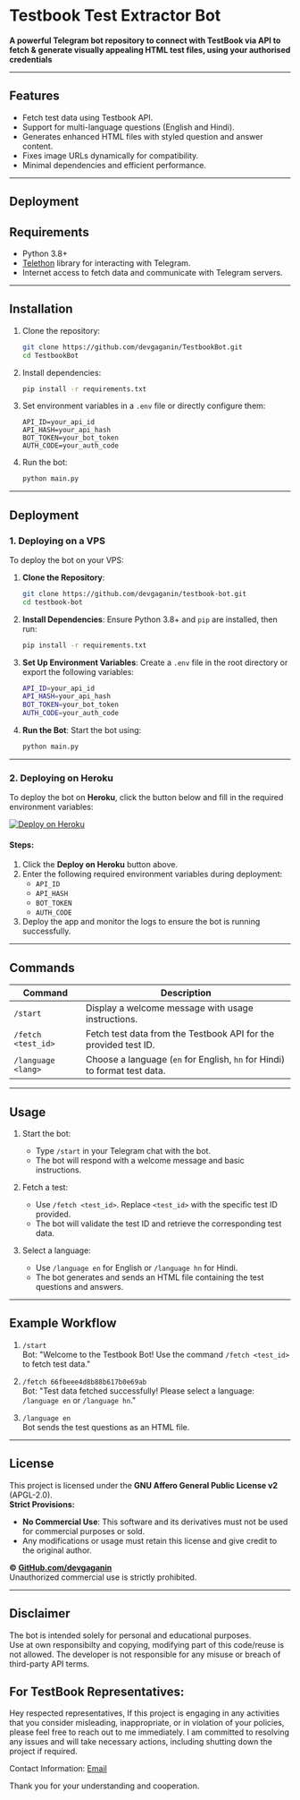 # Testbook  Test Extractor Bot  
**A powerful Telegram bot repository to connect with TestBook via API to fetch & generate visually appealing HTML test files, using your authorised credentials**

---

## Features  
- Fetch test data using Testbook API.
- Support for multi-language questions (English and Hindi).
- Generates enhanced HTML files with styled question and answer content.
- Fixes image URLs dynamically for compatibility.
- Minimal dependencies and efficient performance.

---
## Deployment

## Requirements  
- Python 3.8+
- [Telethon](https://github.com/LonamiWebs/Telethon) library for interacting with Telegram.
- Internet access to fetch data and communicate with Telegram servers.

---

## Installation  

1. Clone the repository:
   ```bash
   git clone https://github.com/devgaganin/TestbookBot.git
   cd TestbookBot
   ```

2. Install dependencies:
   ```bash
   pip install -r requirements.txt
   ```

3. Set environment variables in a `.env` file or directly configure them:
   ```
   API_ID=your_api_id
   API_HASH=your_api_hash
   BOT_TOKEN=your_bot_token
   AUTH_CODE=your_auth_code
   ```

4. Run the bot:
   ```bash
   python main.py
   ```
---
## Deployment

### 1. Deploying on a VPS
To deploy the bot on your VPS:

1. **Clone the Repository**:
   ```bash
   git clone https://github.com/devgaganin/testbook-bot.git
   cd testbook-bot
   ```

2. **Install Dependencies**:
   Ensure Python 3.8+ and `pip` are installed, then run:
   ```bash
   pip install -r requirements.txt
   ```

3. **Set Up Environment Variables**:
   Create a `.env` file in the root directory or export the following variables:
   ```bash
   API_ID=your_api_id
   API_HASH=your_api_hash
   BOT_TOKEN=your_bot_token
   AUTH_CODE=your_auth_code
   ```

4. **Run the Bot**:
   Start the bot using:
   ```bash
   python main.py
   ```

---

### 2. Deploying on Heroku
To deploy the bot on **Heroku**, click the button below and fill in the required environment variables:

[![Deploy on Heroku](https://www.herokucdn.com/deploy/button.svg)](https://heroku.com/deploy)

#### Steps:
1. Click the **Deploy on Heroku** button above.
2. Enter the following required environment variables during deployment:
   - `API_ID`
   - `API_HASH`
   - `BOT_TOKEN`
   - `AUTH_CODE`
3. Deploy the app and monitor the logs to ensure the bot is running successfully.
---

## Commands  

| Command               | Description                                                                 |
|-----------------------|-----------------------------------------------------------------------------|
| `/start`              | Display a welcome message with usage instructions.                        |
| `/fetch <test_id>`    | Fetch test data from the Testbook API for the provided test ID.            |
| `/language <lang>`    | Choose a language (`en` for English, `hn` for Hindi) to format test data. |

---

## Usage  

1. Start the bot:
   - Type `/start` in your Telegram chat with the bot.
   - The bot will respond with a welcome message and basic instructions.

2. Fetch a test:
   - Use `/fetch <test_id>`. Replace `<test_id>` with the specific test ID provided.
   - The bot will validate the test ID and retrieve the corresponding test data.

3. Select a language:
   - Use `/language en` for English or `/language hn` for Hindi.
   - The bot generates and sends an HTML file containing the test questions and answers.

---

## Example Workflow  
1. `/start`  
   Bot: "Welcome to the Testbook Bot! Use the command `/fetch <test_id>` to fetch test data."  

2. `/fetch 66fbeee4d8b88b617b0e69ab`  
   Bot: "Test data fetched successfully! Please select a language: `/language en` or `/language hn`."  

3. `/language en`  
   Bot sends the test questions as an HTML file.

---

## License  
This project is licensed under the **GNU Affero General Public License v2** (APGL-2.0).  
**Strict Provisions:**
- **No Commercial Use**: This software and its derivatives must not be used for commercial purposes or sold.
- Any modifications or usage must retain this license and give credit to the original author.

**© [GitHub.com/devgaganin](https://github.com/devgaganin)**  
Unauthorized commercial use is strictly prohibited.

---

## Disclaimer  
The bot is intended solely for personal and educational purposes.  
Use at own responsibilty and copying, modifying part of this code/reuse is not allowed.
The developer is not responsible for any misuse or breach of third-party API terms. 

## For TestBook Representatives:
Hey respected representatives,
If this project is engaging in any activities that you consider misleading, inappropriate, or in violation of your policies, please feel free to reach out to me immediately. I am committed to resolving any issues and will take necessary actions, including shutting down the project if required.

Contact Information:
[Email](mailto:business@devgagan.in)

Thank you for your understanding and cooperation.
